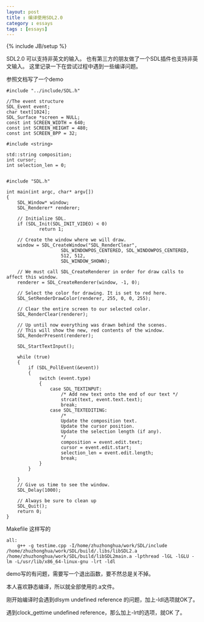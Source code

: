 ```yaml
---
layout: post
title : 编译使用SDL2.0
category : essays
tags : [essays]
---
```

{% include JB/setup %}

SDL2.0 可以支持非英文的输入。
也有第三方的朋友做了一个SDL插件也支持非英文输入。
这里记录一下在尝试过程中遇到一些编译问题。   

参照文档写了一个demo  
	
	#include "../include/SDL.h"
	
	//The event structure
	SDL_Event event;
	char text[1024];
	SDL_Surface *screen = NULL;
	const int SCREEN_WIDTH = 640;
	const int SCREEN_HEIGHT = 480;
	const int SCREEN_BPP = 32;
	
	#include <string>
	
	std::string composition;
	int cursor;
	int selection_len = 0;
	
	
	#include "SDL.h"
	
	int main(int argc, char* argv[])
	{
	    SDL_Window* window;
	    SDL_Renderer* renderer;
	
	    // Initialize SDL.
	    if (SDL_Init(SDL_INIT_VIDEO) < 0)
	            return 1;
	
	    // Create the window where we will draw.
	    window = SDL_CreateWindow("SDL_RenderClear",
	                    SDL_WINDOWPOS_CENTERED, SDL_WINDOWPOS_CENTERED,
	                    512, 512,
	                    SDL_WINDOW_SHOWN);
	
	    // We must call SDL_CreateRenderer in order for draw calls to affect this window.
	    renderer = SDL_CreateRenderer(window, -1, 0);
	
	    // Select the color for drawing. It is set to red here.
	    SDL_SetRenderDrawColor(renderer, 255, 0, 0, 255);
	
	    // Clear the entire screen to our selected color.
	    SDL_RenderClear(renderer);
	
	    // Up until now everything was drawn behind the scenes.
	    // This will show the new, red contents of the window.
	    SDL_RenderPresent(renderer);
	
		SDL_StartTextInput();
		
	    while (true)
	    {
	        if (SDL_PollEvent(&event))
	        {
	            switch (event.type)
	            {
	                case SDL_TEXTINPUT:
	                    /* Add new text onto the end of our text */
	                    strcat(text, event.text.text);
	                    break;
	                case SDL_TEXTEDITING:
	                    /*
	                    Update the composition text.
	                    Update the cursor position.
	                    Update the selection length (if any).
	                    */
	                    composition = event.edit.text;
	                    cursor = event.edit.start;
	                    selection_len = event.edit.length;
	                    break;
	            }
	        }
	
	    }
	    // Give us time to see the window.
	    SDL_Delay(1000);
	
	    // Always be sure to clean up
	    SDL_Quit();
	    return 0;
	}
	
	
Makefile 这样写的

	all:
		g++ -g testime.cpp -I/home/zhuzhonghua/work/SDL/include /home/zhuzhonghua/work/SDL/build/.libs/libSDL2.a /home/zhuzhonghua/work/SDL/build/libSDL2main.a -lpthread -lGL -lGLU -lm -L/usr/lib/x86_64-linux-gnu -lrt -ldl


demo写的有问题，需要写一个退出函数，要不然总是关不掉。  


本人喜欢静态编译，所以就全部使用的.a文件。  


刚开始编译时会遇到dlsym undefined reference 的问题，加上-ldl选项就OK了。  

遇到clock_gettime undefined reference，那么加上-lrt的选项，就OK 了。